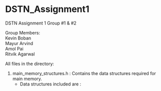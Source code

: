 # DSTN_Assignment1
DSTN Assignment 1 Group #1 &amp; #2

Group Members:<br>
Kevin Boban<br>
Mayur Arvind<br>
Amol Pai<br>
Ritvik Agarwal<br>

All files in the directory:<br>
1. main_memory_structures.h : Contains the data structures required for main memory. <br>
   - Data structures included are : <br>
